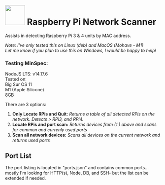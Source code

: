 # [<img src="https://www.raspberrypi.org/app/uploads/2018/03/RPi-Logo-Reg-SCREEN.png" width="64"/>](image.png) Raspberry Pi Network Scanner
Assists in detecting Raspberry Pi 3 & 4 units by MAC address. 

_Note: I've only tested this on Linux (deb) and MacOS (Mohave - M1)_  
_Let me know if you plan to use this on Windows, I would be happy to help!_  

### Testing MinSpec:  
NodeJS LTS: v14.17.6  
Tested on:   
    Big Sur OS 11  
    M1 (Apple Silicone)  
    8GB  

There are 3 options:  
1. __Only Locate RPis and Quit:__ _Returns a table of all detected RPis on the network. Detects > RPi3, and RPi4._  
2. __Locate RPis and port scan:__ _Returns devices from (1.) above and scans for common and currenly used ports_   
3. __Scan all network devices:__ _Scans all devices on the current network and returns used ports_  

## Port List  
The port listing is located in "ports.json" and contains common ports... mostly I'm looking for HTTP(s), Node, DB, and SSH- but the list can be extended if needed.  

